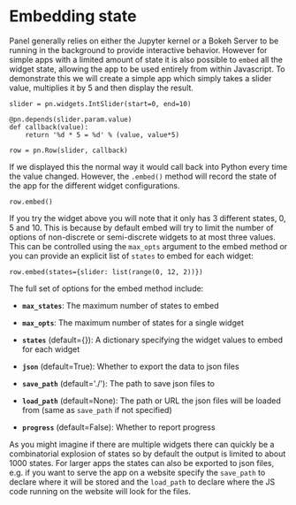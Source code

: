 # Embedding state

Panel generally relies on either the Jupyter kernel or a Bokeh Server to be running in the background to provide interactive behavior. However for simple apps with a limited amount of state it is also possible to `embed` all the widget state, allowing the app to be used entirely from within Javascript. To demonstrate this we will create a simple app which simply takes a slider value, multiplies it by 5 and then display the result.

```
slider = pn.widgets.IntSlider(start=0, end=10)

@pn.depends(slider.param.value)
def callback(value):
    return '%d * 5 = %d' % (value, value*5)

row = pn.Row(slider, callback)
```

If we displayed this the normal way it would call back into Python every time the value changed. However, the `.embed()` method will record the state of the app for the different widget configurations.

```
row.embed()
```

If you try the widget above you will note that it only has 3 different states, 0, 5 and 10. This is because by default embed will try to limit the number of options of non-discrete or semi-discrete widgets to at most three values. This can be controlled using the `max_opts` argument to the embed method or you can provide an explicit list of `states` to embed for each widget:

```
row.embed(states={slider: list(range(0, 12, 2))})
```

 The full set of options for the embed method include:

- **`max_states`**: The maximum number of states to embed

- **`max_opts`**: The maximum number of states for a single widget

- **`states`** (default={}): A dictionary specifying the widget values to embed for each widget

- **`json`** (default=True): Whether to export the data to json files

- **`save_path`** (default='./'): The path to save json files to

- **`load_path`** (default=None):  The path or URL the json files will be loaded from (same as ``save_path`` if not specified)

* **`progress`** (default=False): Whether to report progress

As you might imagine if there are multiple widgets there can quickly be a combinatorial explosion of states so by default the output is limited to about 1000 states. For larger apps the states can also be exported to json files, e.g. if you want to serve the app on a website specify the ``save_path`` to declare where it will be stored and the ``load_path`` to declare where the JS code running on the website will look for the files.
